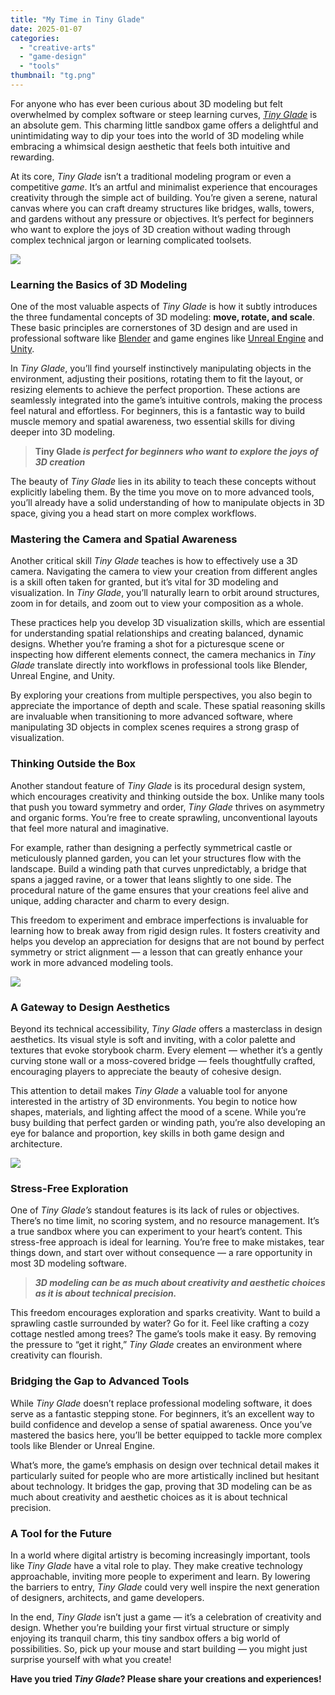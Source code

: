 ```yaml
---
title: "My Time in Tiny Glade"
date: 2025-01-07
categories: 
  - "creative-arts"
  - "game-design"
  - "tools"
thumbnail: "tg.png"
---
```


For anyone who has ever been curious about 3D modeling but felt overwhelmed by complex software or steep learning curves, [_Tiny Glade_](https://store.steampowered.com/app/2198150/Tiny_Glade/) is an absolute gem. This charming little sandbox game offers a delightful and unintimidating way to dip your toes into the world of 3D modeling while embracing a whimsical design aesthetic that feels both intuitive and rewarding.

At its core, _Tiny Glade_ isn’t a traditional modeling program or even a competitive _game_. It’s an artful and minimalist experience that encourages creativity through the simple act of building. You’re given a serene, natural canvas where you can craft dreamy structures like bridges, walls, towers, and gardens without any pressure or objectives. It’s perfect for beginners who want to explore the joys of 3D creation without wading through complex technical jargon or learning complicated toolsets.

![](images/1*fzKE0xEbGmVM9-DST45s2Q.jpeg)

### Learning the Basics of 3D Modeling

One of the most valuable aspects of _Tiny Glade_ is how it subtly introduces the three fundamental concepts of 3D modeling: **move, rotate, and scale**. These basic principles are cornerstones of 3D design and are used in professional software like [Blender](https://www.blender.org) and game engines like [Unreal Engine](https://www.unrealengine.com/en-US) and [Unity](https://unity.com).

In _Tiny Glade_, you’ll find yourself instinctively manipulating objects in the environment, adjusting their positions, rotating them to fit the layout, or resizing elements to achieve the perfect proportion. These actions are seamlessly integrated into the game’s intuitive controls, making the process feel natural and effortless. For beginners, this is a fantastic way to build muscle memory and spatial awareness, two essential skills for diving deeper into 3D modeling.

> **Tiny Glade _is perfect for beginners who want to explore the joys of 3D creation_**

The beauty of _Tiny Glade_ lies in its ability to teach these concepts without explicitly labeling them. By the time you move on to more advanced tools, you’ll already have a solid understanding of how to manipulate objects in 3D space, giving you a head start on more complex workflows.

### Mastering the Camera and Spatial Awareness

Another critical skill _Tiny Glade_ teaches is how to effectively use a 3D camera. Navigating the camera to view your creation from different angles is a skill often taken for granted, but it’s vital for 3D modeling and visualization. In _Tiny Glade_, you’ll naturally learn to orbit around structures, zoom in for details, and zoom out to view your composition as a whole.

These practices help you develop 3D visualization skills, which are essential for understanding spatial relationships and creating balanced, dynamic designs. Whether you’re framing a shot for a picturesque scene or inspecting how different elements connect, the camera mechanics in _Tiny Glade_ translate directly into workflows in professional tools like Blender, Unreal Engine, and Unity.

By exploring your creations from multiple perspectives, you also begin to appreciate the importance of depth and scale. These spatial reasoning skills are invaluable when transitioning to more advanced software, where manipulating 3D objects in complex scenes requires a strong grasp of visualization.

### Thinking Outside the Box

Another standout feature of _Tiny Glade_ is its procedural design system, which encourages creativity and thinking outside the box. Unlike many tools that push you toward symmetry and order, _Tiny Glade_ thrives on asymmetry and organic forms. You’re free to create sprawling, unconventional layouts that feel more natural and imaginative.

For example, rather than designing a perfectly symmetrical castle or meticulously planned garden, you can let your structures flow with the landscape. Build a winding path that curves unpredictably, a bridge that spans a jagged ravine, or a tower that leans slightly to one side. The procedural nature of the game ensures that your creations feel alive and unique, adding character and charm to every design.

This freedom to experiment and embrace imperfections is invaluable for learning how to break away from rigid design rules. It fosters creativity and helps you develop an appreciation for designs that are not bound by perfect symmetry or strict alignment — a lesson that can greatly enhance your work in more advanced modeling tools.

![](images/1*uPmtXuK7mU-g5apAZWwv5g.png)

### A Gateway to Design Aesthetics

Beyond its technical accessibility, _Tiny Glade_ offers a masterclass in design aesthetics. Its visual style is soft and inviting, with a color palette and textures that evoke storybook charm. Every element — whether it’s a gently curving stone wall or a moss-covered bridge — feels thoughtfully crafted, encouraging players to appreciate the beauty of cohesive design.

This attention to detail makes _Tiny Glade_ a valuable tool for anyone interested in the artistry of 3D environments. You begin to notice how shapes, materials, and lighting affect the mood of a scene. While you’re busy building that perfect garden or winding path, you’re also developing an eye for balance and proportion, key skills in both game design and architecture.

![](images/1*MEhr2PRzY2GvcVLAhPkx0g.png)

### Stress-Free Exploration

One of _Tiny Glade’s_ standout features is its lack of rules or objectives. There’s no time limit, no scoring system, and no resource management. It’s a true sandbox where you can experiment to your heart’s content. This stress-free approach is ideal for learning. You’re free to make mistakes, tear things down, and start over without consequence — a rare opportunity in most 3D modeling software.

> **_3D modeling can be as much about creativity and aesthetic choices as it is about technical precision._**

This freedom encourages exploration and sparks creativity. Want to build a sprawling castle surrounded by water? Go for it. Feel like crafting a cozy cottage nestled among trees? The game’s tools make it easy. By removing the pressure to “get it right,” _Tiny Glade_ creates an environment where creativity can flourish.

### Bridging the Gap to Advanced Tools

While _Tiny Glade_ doesn’t replace professional modeling software, it does serve as a fantastic stepping stone. For beginners, it’s an excellent way to build confidence and develop a sense of spatial awareness. Once you’ve mastered the basics here, you’ll be better equipped to tackle more complex tools like Blender or Unreal Engine.

What’s more, the game’s emphasis on design over technical detail makes it particularly suited for people who are more artistically inclined but hesitant about technology. It bridges the gap, proving that 3D modeling can be as much about creativity and aesthetic choices as it is about technical precision.

### A Tool for the Future

In a world where digital artistry is becoming increasingly important, tools like _Tiny Glade_ have a vital role to play. They make creative technology approachable, inviting more people to experiment and learn. By lowering the barriers to entry, _Tiny Glade_ could very well inspire the next generation of designers, architects, and game developers.

In the end, _Tiny Glade_ isn’t just a game — it’s a celebration of creativity and design. Whether you’re building your first virtual structure or simply enjoying its tranquil charm, this tiny sandbox offers a big world of possibilities. So, pick up your mouse and start building — you might just surprise yourself with what you create!

**Have you tried _Tiny Glade_? Please share your creations and experiences!**
